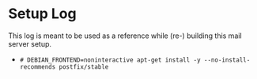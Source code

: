 # Setup Log

This log is meant to be used as a reference while (re-) building this mail
server setup.


- ``# DEBIAN_FRONTEND=noninteractive apt-get install -y --no-install-recommends postfix/stable``
